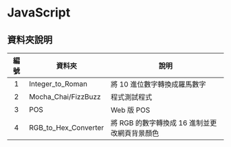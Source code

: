 # JavaScript

## 資料夾說明

| 編號 | 資料夾 | 說明  |
|:---:|---|---|
|1| Integer_to_Roman | 將 10 進位數字轉換成羅馬數字  |
|2| Mocha_Chai/FizzBuzz | 程式測試程式  |
|3| POS | Web 版 POS |
|4| RGB_to_Hex_Converter |  將 RGB 的數字轉換成 16 進制並更改網頁背景顏色 |